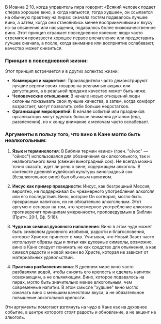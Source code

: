В Иоанна 2:10, когда управитель пира говорит: «Всякий человек подает сперва хорошее вино, а когда напьются, тогда худшее», он ссылается на обычную практику на пирах: сначала гостям подавалось лучшее вино, а затем, когда они становились менее восприимчивыми к вкусу из-за опьянения или насыщения, подавалось более низкокачественное вино. Этот принцип отражает повседневное явление: люди часто стремятся произвести хорошее первое впечатление или предоставить лучшее сначала, а после, когда внимание или восприятие ослабевают, качество может снизиться.

### Принцип в повседневной жизни:

Этот принцип встречается и в других аспектах жизни:

- **Коммерция и маркетинг**: Производители часто демонстрируют лучшие версии своих товаров на рекламных акциях или дегустациях, а в реальной продаже качество может быть ниже.
- **Человеческие отношения**: В начале новых отношений люди склонны показывать свои лучшие качества, а затем, когда комфорт возрастает, могут позволить себе больше недостатков.
- **Организация мероприятий**: В начале событий или праздников организаторы могут уделять больше внимания деталям (еда, развлечения), но к концу внимание к мелочам часто ослабевает.

### Аргументы в пользу того, что вино в Кане могло быть неалкогольным:

1. **Язык и терминология**: В Библии термин «вино» (греч. "οἶνος" — "ойнос") использовался для обозначения как алкогольного, так и неалкогольного вина (свежий виноградный сок). Не всегда можно точно сказать, идет ли речь о вине, содержащем алкоголь. В контексте древней иудейской культуры виноградный сок (безалкогольное вино) был обычным напитком.
    
2. **Иисус как пример праведности**: Иисус, как безгрешный Мессия, вероятно, не поддерживал бы чрезмерного употребления алкоголя или его последствий. Вино, которое Он сотворил, могло быть прекрасным напитком, но не обязательно алкогольным. Этот аргумент основан на том, что чрезмерное употребление алкоголя противоречит принципам умеренности, проповедуемым в Библии (Притч. 20:1, Еф. 5:18).
    
3. **Чудо как символ духовного наполнения**: Вино в этом чуде может быть символом духовного изобилия, радости и благословения, которые Христос принесет в мир. Учитывая, что Новый Завет часто использует образы еды и питья как духовные символы, возможно, вино в Кане следует понимать не как средство для опьянения, а как символ радости и новой жизни во Христе, которая не зависит от материальных удовольствий.
    
4. **Практика разбавления вина**: В древнем мире вино часто разбавляли водой, чтобы снизить его крепость и сделать напиток освежающим, а не опьяняющим. Вино, которое подавалось на пирах, могло быть значительно менее алкогольным, чем современные напитки. В этом смысле "худшее" вино могло означать вино с меньшим качеством вкуса, а не обязательное повышение алкогольной крепости.
    

Эти аргументы помогают взглянуть на чудо в Кане как на духовное событие, в центре которого стоят радость и обновление, а не акцент на алкоголь.